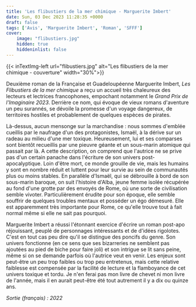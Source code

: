 ```yaml
---
title: 'Les flibustiers de la mer chimique - Marguerite Imbert'
date: Sun, 03 Dec 2023 11:28:35 +0000
draft: false
tags: ['Avis', 'Marguerite Imbert', 'Roman', 'SFFF']
cover: 
    image: "flibustiers.jpg"
    hidden: true
    hiddeninlist: false
---
```


{{< inTextImg-left url="flibustiers.jpg" alt="Les flibustiers de la mer chimique - couverture" width="30%">}} 

Deuxième roman de la Française et Guadeloupéenne Marguerite Imbert, _Les Flibustiers de la mer chimique_ a reçu un accueil très chaleureux des lecteurs et lectrices francophones, empochant notamment le _Grand Prix de l'Imaginaire_ _2023_. Derrière ce nom, qui évoque de vieux romans d'aventure un peu surannés, se dévoile la promesse d'un voyage dangereux, de territoires hostiles et probablement de quelques espèces de pirates.

Là-dessus, aucun mensonge sur la marchandise : nous sommes d'emblée cueillis par le naufrage d'un des protagonistes, Ismaël, à la dérive sur un radeau au milieu d'une mer toxique. Heureusement, lui et ses comparses sont bientôt recueillis par une pieuvre géante et un sous-marin atomique qui passait par là. A cette description, on comprend que l'autrice ne se prive pas d'un certain panache dans l'écriture de son univers post-apocalyptique. Loin d'être mort, ce monde grouille de vie, mais les humains y sont en nombre réduit et luttent pour leur survie au sein de communautés plus ou moins stables. En parallèle d'Ismaël, qui se débrouille à bord de son sous-marin baroque, on suit l'histoire d'Alba, jeune femme isolée récupérée au fond d'une grotte par des envoyés de Rome, où une sorte de civilisation semble vivoter. Particulièrement érudite pour son époque, elle semble souffrir de quelques troubles mentaux et posséder un égo démesuré. Elle est apparemment très importante pour Rome, ce qu'elle trouve tout à fait normal même si elle ne sait pas pourquoi.

Marguerite Imbert a réussi l'étonnant exercice d'écrire un roman post-apo réjouissant, peuplé de personnages intéressants et de d'idées rigolotes. C'est en tout cas peu dire qu'il se distingue des poncifs du genre. Son univers fonctionne (en ce sens que ses bizarreries ne semblent pas ajoutées au pied de biche pour faire joli) et son intrigue se lit sans peine, même si on se demande parfois où l'autrice veut en venir. Les enjeux sont peut-être un peu trop faibles ou trop peu entretenus, mais cette relative faiblesse est compensée par la facilité de lecture et la flamboyance de cet univers toxique et tordu. Je n'en ferai pas mon livre de chevet ni mon livre de l'année, mais il en aurait peut-être été tout autrement il y a dix ou quinze ans.

_Sortie (français) : 2022_